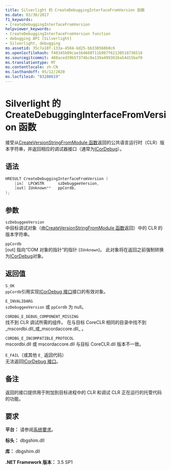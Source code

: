 ```yaml
---
title: Silverlight 的 CreateDebuggingInterfaceFromVersion 函数
ms.date: 03/30/2017
f1_keywords:
- CreateDebuggingInterfaceFromVersion
helpviewer_keywords:
- CreateDebuggingInterfaceFromVersion function
- debugging API [Silverlight]
- Silverlight, debugging
ms.assetid: 35c7a18f-133a-4584-bd25-bb338568b0c6
ms.openlocfilehash: f40345b09cae164660711b987f62130518736518
ms.sourcegitcommit: 488aced39b5f374bc0a139a4993616a54d15baf0
ms.translationtype: MT
ms.contentlocale: zh-CN
ms.lasthandoff: 05/12/2020
ms.locfileid: "83208619"
---
```

# <a name="createdebugginginterfacefromversion-function-for-silverlight"></a>Silverlight 的 CreateDebuggingInterfaceFromVersion 函数

接受从[CreateVersionStringFromModule 函数](createversionstringfrommodule-function.md)返回的公共语言运行时（CLR）版本字符串，并返回相应的调试器接口（通常为[ICorDebug](icordebug-interface.md)）。  
  
## <a name="syntax"></a>语法  
  
```cpp  
HRESULT CreateDebuggingInterfaceFromVersion (  
    [in]  LPCWSTR      szDebuggeeVersion,  
    [out] IUnknown**   ppCordb,  
);  
```  
  
## <a name="parameters"></a>参数  

 `szDebuggeeVersion`\
 中目标调试对象（由[CreateVersionStringFromModule 函数](createversionstringfrommodule-function.md)返回）中的 CLR 的版本字符串。  
  
 `ppCordb`\
 [out] 指向“COM 对象的指针”的指针 (`IUnknown`)。 此对象将在返回之前强制转换为[ICorDebug](icordebug-interface.md)对象。  
  
## <a name="return-value"></a>返回值

 `S_OK`\
 `ppCordb`引用实现[ICorDebug 接口](icordebug-interface.md)接口的有效对象。  
  
 `E_INVALIDARG`\
 `szDebuggeeVersion` 或 `ppCordb` 为 null。  
  
 `CORDBG_E_DEBUG_COMPONENT_MISSING`\
 找不到 CLR 调试所需的组件。 在与目标 CoreCLR 相同的目录中找不到_mscordbi.dll_或_mscordaccore.dll_ 。  
  
 `CORDBG_E_INCOMPATIBLE_PROTOCOL`\
 mscordbi.dll 或 mscordaccore.dll 与目标 CoreCLR.dll 版本不一致。  
  
 `E_FAIL`（或其他 `E_` 返回代码） \
 无法返回[ICorDebug 接口](icordebug-interface.md)。  
  
## <a name="remarks"></a>备注

 返回的接口提供用于附加到目标进程中的 CLR 和调试 CLR 正在运行的托管代码的功能。  
  
## <a name="requirements"></a>要求

 **平台：** 请参阅[系统要求](../../get-started/system-requirements.md)。  
  
 **标头：** dbgshim.dll  
  
 **库：** dbgshim.dll  
  
 **.NET Framework 版本：** 3.5 SP1
